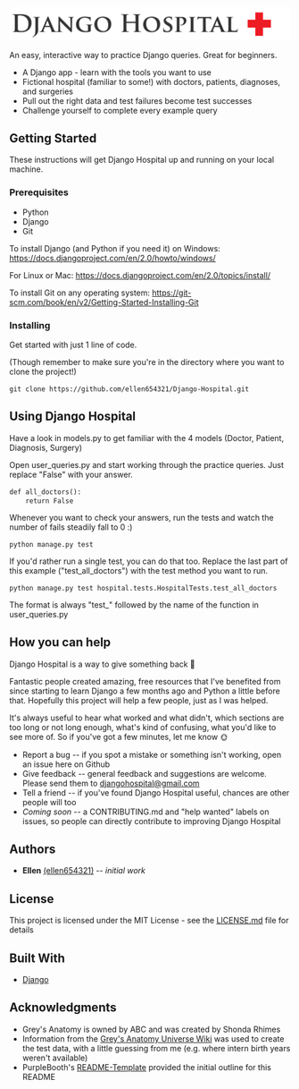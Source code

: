 ![Django Hospital](./django_hospital_logo.png)

An easy, interactive way to practice Django queries. Great for beginners.

* A Django app - learn with the tools you want to use
* Fictional hospital (familiar to some!) with doctors, patients, diagnoses, and surgeries
* Pull out the right data and test failures become test successes
* Challenge yourself to complete every example query

## Getting Started

These instructions will get Django Hospital up and running on your local machine.

### Prerequisites

* Python
* Django
* Git

To install Django (and Python if you need it) on Windows: https://docs.djangoproject.com/en/2.0/howto/windows/

For Linux or Mac: https://docs.djangoproject.com/en/2.0/topics/install/

To install Git on any operating system: https://git-scm.com/book/en/v2/Getting-Started-Installing-Git

### Installing

Get started with just 1 line of code.

(Though remember to make sure you're in the directory where you want to clone the project!)

```
git clone https://github.com/ellen654321/Django-Hospital.git
```

## Using Django Hospital

Have a look in models.py to get familiar with the 4 models (Doctor, Patient, Diagnosis, Surgery)

Open user_queries.py and start working through the practice queries. Just replace "False" with your answer.
```
def all_doctors():
    return False
```

Whenever you want to check your answers, run the tests and watch the number of fails steadily fall to 0 :)
```
python manage.py test
```

If you'd rather run a single test, you can do that too. Replace the last part of this example ("test_all_doctors") with the test method you want to run.
```
python manage.py test hospital.tests.HospitalTests.test_all_doctors
```
The format is always "test_" followed by the name of the function in user_queries.py

## How you can help

Django Hospital is a way to give something back :sunflower:

Fantastic people created amazing, free resources that I've benefited from since starting to learn Django a few months ago and Python a little before that. Hopefully this project will help a few people, just as I was helped.

It's always useful to hear what worked and what didn't, which sections are too long or not long enough, what's kind of confusing, what you'd like to see more of. So if you've got a few minutes, let me know :sun_with_face:

* Report a bug -- if you spot a mistake or something isn't working, open an issue here on Github
* Give feedback -- general feedback and suggestions are welcome. Please send them to djangohospital@gmail.com
* Tell a friend -- if you've found Django Hospital useful, chances are other people will too
* *Coming soon* -- a CONTRIBUTING.md and "help wanted" labels on issues, so people can directly contribute to improving Django Hospital

## Authors

* **Ellen** [(ellen654321)](https://github.com/ellen654321/) -- *initial work*

## License

This project is licensed under the MIT License - see the [LICENSE.md](./LICENSE.md) file for details

## Built With

* [Django](https://www.djangoproject.com/)

## Acknowledgments

* Grey's Anatomy is owned by ABC and was created by Shonda Rhimes
* Information from the [Grey's Anatomy Universe Wiki](http://greysanatomy.wikia.com/wiki/Grey%27s_Anatomy_Universe_Wiki) was used to create the test data, with a little guessing from me (e.g. where intern birth years weren't available)
* PurpleBooth's [README-Template](https://gist.github.com/PurpleBooth/109311bb0361f32d87a2) provided the initial outline for this README

